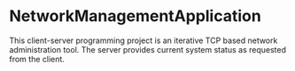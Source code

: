 # NetworkManagementApplication
This client-server programming project is an iterative TCP based network administration tool. The server provides current system status as requested from the client.
